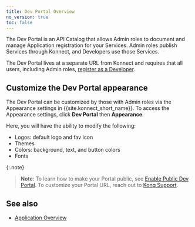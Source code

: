 ```yaml
---
title: Dev Portal Overview
no_version: true
toc: false
---
```


The Dev Portal is an API Catalog that allows Admin roles to
document and manage Application registration for your Services. Admin roles publish Services through Konnect, and Developers use those Services.

The Dev Portal lives at a separate URL from Konnect and requires that all users, including Admin roles, [register as a Developer](/konnect/dev-portal/developers/dev-reg/). 

## Customize the Dev Portal appearance

The Dev Portal can be customized by those with Admin roles via the Appearance settings in {{site.konnect_short_name}}. To access the Appearance settings, click **Dev Portal** then **Appearance**.

Here, you will have the ability to modify the following:
* Logos: default logo and fav icon
* Themes
* Colors: background, text, and button colors
* Fonts

{:.note}
> **Note**: To learn how to make your Portal public, see [Enable Public Dev Portal](/konnect/dev-portal/administrators/public-portal). To customize your Portal URL, reach out to [Kong Support](https://support.konghq.com/). 

## See also

* [Application Overview](/konnect/dev-portal/application-overview)
